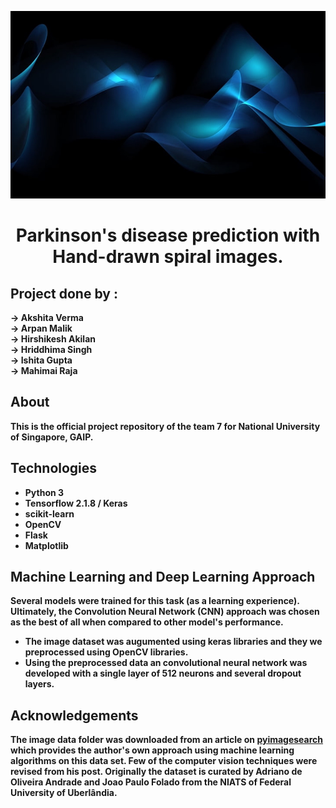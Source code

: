 <p align="center">
  <img src="https://github.com/mahimai-raja/NUS_007/blob/main/logo/image.JPG" width="12000" height="300" />
</p>


<h1 align="center" ><b>
  Parkinson's disease prediction with Hand-drawn spiral images.<b\>
</h1>

## Project done by :

-> Akshita Verma <br>
-> Arpan Malik <br>
-> Hirshikesh Akilan <br>
-> Hriddhima Singh <br>
-> Ishita Gupta <br>
-> Mahimai Raja

## About

This is the official project repository of the team 7 for National University of Singapore, GAIP.

## Technologies

* Python 3
* Tensorflow 2.1.8 / Keras
* scikit-learn
* OpenCV
* Flask
* Matplotlib



## Machine Learning and Deep Learning Approach

Several models were trained for this task (as a learning experience). Ultimately, the Convolution Neural Network (CNN) approach was chosen as the best of all when compared to other model's performance.

* The image dataset was augumented using keras libraries and they we preprocessed using OpenCV libraries.
* Using the preprocessed data an convolutional neural network was developed with a single layer of 512 neurons and several dropout layers.

## Acknowledgements

The image data folder was downloaded from an article on [pyimagesearch](https://www.pyimagesearch.com/2019/04/29/detecting-parkinsons-disease-with-opencv-computer-vision-and-the-spiral-wave-test/) which provides the author's own approach using machine learning algorithms on this data set. Few of the computer vision techniques were revised from his post. Originally the dataset is curated by Adriano de Oliveira Andrade and Joao Paulo Folado from the NIATS of Federal University of Uberlândia. 
